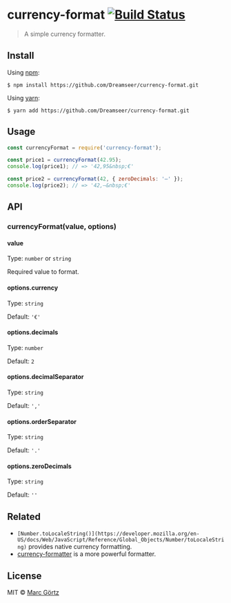 # currency-format [![Build Status](https://travis-ci.org/Dreamseer/currency-format.svg?branch=master)](https://travis-ci.org/Dreamseer/currency-format)

> A simple currency formatter.

## Install

Using [npm](https://www.npmjs.com/get-npm):

```
$ npm install https://github.com/Dreamseer/currency-format.git
```

Using [yarn](https://yarnpkg.com/):

```
$ yarn add https://github.com/Dreamseer/currency-format.git
```

## Usage

```js
const currencyFormat = require('currency-format');

const price1 = currencyFormat(42.95);
console.log(price1); // => '42,95&nbsp;€'

const price2 = currencyFormat(42, { zeroDecimals: '–' });
console.log(price2); // => '42,–&nbsp;€'
```

## API

### currencyFormat(value, options)

#### value

Type: `number` or `string`

Required value to format.

#### options.currency

Type: `string`

Default: `'€'`

#### options.decimals

Type: `number`

Default: `2`

#### options.decimalSeparator

Type: `string`

Default: `','`

#### options.orderSeparator

Type: `string`

Default: `'.'`

#### options.zeroDecimals

Type: `string`

Default: `''`

## Related

* `[Number.toLocaleString()](https://developer.mozilla.org/en-US/docs/Web/JavaScript/Reference/Global_Objects/Number/toLocaleString)` provides native currency formatting.
* [currency-formatter](https://github.com/smirzaei/currency-formatter) is a more powerful formatter.

## License

MIT © [Marc Görtz](https://marcgoertz.de/)
